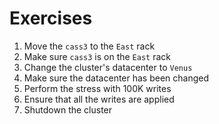 # Exercises

1. Move the `cass3` to the `East` rack
1. Make sure `cass3` is on the `East` rack
1. Change the cluster's datacenter to `Venus`
1. Make sure the datacenter has been changed
1. Perform the stress with 100K writes
1. Ensure that all the writes are applied
1. Shutdown the cluster
